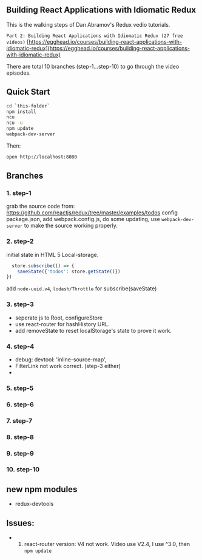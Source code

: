 ## Building React Applications with Idiomatic Redux

This is the walking steps of Dan Abramov's Redux vedio tutorials.

`Part 2: Building React Applications with Idiomatic Redux (27 free videos)`
[https://egghead.io/courses/building-react-applications-with-idiomatic-redux](https://egghead.io/courses/building-react-applications-with-idiomatic-redux)

There are total 10 branches (step-1...step-10) to go through the video episodes.


## Quick Start

```bash
cd `this-folder`
npm install
ncu
ncu -u
npm update
webpack-dev-server
```

Then:

```bash
open http://localhost:8080
```

## Branches

### 1. step-1

grab the source code from: https://github.com/reactjs/redux/tree/master/examples/todos
config package.json, add webpack.config.js, do some updating, use `webpack-dev-server` to make the source working properly.

### 2. step-2

initial state in HTML 5 Local-storage.

```javascript
  store.subscribe(() => {
    saveState({'todos': store.getState()})
})
```

add `node-uuid.v4`, `lodash/Throttle` for subscribe(saveState) 

### 3. step-3

- seperate js to Root, configureStore
- use react-router <Link> for hashHistory URL.
- add removeState to reset localStorage's state to prove it work.

### 4. step-4

- debug: devtool: 'inline-source-map',
- FilterLink not work correct. (step-3 either)
-

### 5. step-5

### 6. step-6

### 7. step-7

### 8. step-8

### 9. step-9

### 10. step-10



## new npm modules

- redux-devtools


## Issues:

- 1. react-router version: V4 not work. Video use V2.4, I use ^3.0, then `npm update`

